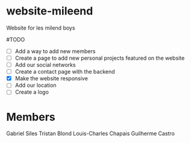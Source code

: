# website-mileend
Website for les milend boys

#TODO
- [ ] Add a way to add new members
- [ ] Create a page to add new personal projects featured on the website
- [ ] Add our social networks
- [ ] Create a contact page with the backend
- [x] Make the website responsive
- [ ] Add our location
- [ ] Create a logo

# Members
Gabriel Siles
Tristan Blond
Louis-Charles Chapais
Guilherme Castro

